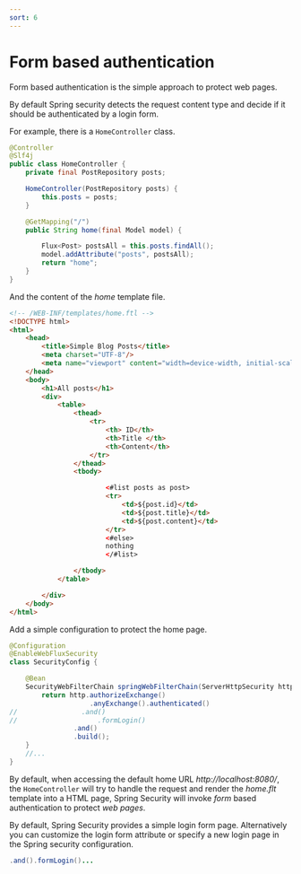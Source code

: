 ```yaml
---
sort: 6
---
```


# Form based authentication 

Form based authentication is the simple approach to protect web pages.  

By default Spring security detects the request content type and decide if it should be authenticated by a login form.

For example, there is a `HomeController` class.

```java
@Controller
@Slf4j
public class HomeController {
    private final PostRepository posts;

    HomeController(PostRepository posts) {
        this.posts = posts;
    }

    @GetMapping("/")
    public String home(final Model model) {

        Flux<Post> postsAll = this.posts.findAll();
        model.addAttribute("posts", postsAll);
        return "home";
    }
}
```

And the content of the  *home*  template file.

```html
<!-- /WEB-INF/templates/home.ftl -->
<!DOCTYPE html>
<html>
    <head>
        <title>Simple Blog Posts</title>
        <meta charset="UTF-8"/>
        <meta name="viewport" content="width=device-width, initial-scale=1.0"/>
    </head>
    <body>
        <h1>All posts</h1>
        <div>
            <table>
                <thead>
                    <tr>
                        <th> ID</th>
                        <th>Title </th>
                        <th>Content</th>
                    </tr>
                </thead>
                <tbody>

                        <#list posts as post>        
                        <tr>
                            <td>${post.id}</td>
                            <td>${post.title}</td>
                            <td>${post.content}</td>
                        </tr>
                        <#else>
                        nothing
                        </#list>

                </tbody>
            </table>  

        </div>
    </body>
</html>
```

Add a simple configuration to protect the home page.

```java
@Configuration
@EnableWebFluxSecurity
class SecurityConfig {

    @Bean
    SecurityWebFilterChain springWebFilterChain(ServerHttpSecurity http) throws Exception {
        return http.authorizeExchange()
                    .anyExchange().authenticated()
//                .and()
//                    .formLogin()
                .and()
                .build();
    }
    //...
}
```

By default, when accessing the default home URL *http://localhost:8080/*,  the `HomeController` will try to handle the request and render the *home.flt* template into a HTML page,  Spring Security will invoke *form* based authentication to protect *web pages*.

By default, Spring Security provides a simple login form page. Alternatively you can customize the login form attribute or specify a new login page in the Spring security configuration.

```java
.and().formLogin()...
```



